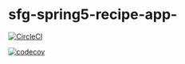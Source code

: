 # sfg-spring5-recipe-app-
[![CircleCI](https://circleci.com/gh/danielschnetler/sfg-spring5-recipe-app-.svg?style=svg)](https://circleci.com/gh/danielschnetler/sfg-spring5-recipe-app-)

[![codecov](https://codecov.io/gh/danielschnetler/sfg-spring5-recipe-app-/branch/master/graph/badge.svg?token=SUXUB5BCCT)](https://codecov.io/gh/danielschnetler/sfg-spring5-recipe-app-)
